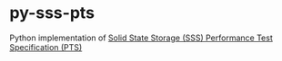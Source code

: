 # py-sss-pts

Python implementation of
[Solid State Storage (SSS) Performance Test Specification (PTS)](https://www.snia.org/tech_activities/standards/curr_standards/pts)


